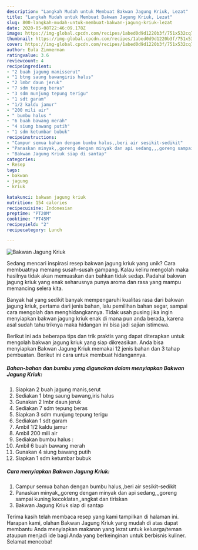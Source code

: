 ```yaml
---
description: "Langkah Mudah untuk Membuat Bakwan Jagung Kriuk, Lezat"
title: "Langkah Mudah untuk Membuat Bakwan Jagung Kriuk, Lezat"
slug: 800-langkah-mudah-untuk-membuat-bakwan-jagung-kriuk-lezat
date: 2020-05-08T22:46:09.178Z
image: https://img-global.cpcdn.com/recipes/1abed0d9d1220b3f/751x532cq70/bakwan-jagung-kriuk-foto-resep-utama.jpg
thumbnail: https://img-global.cpcdn.com/recipes/1abed0d9d1220b3f/751x532cq70/bakwan-jagung-kriuk-foto-resep-utama.jpg
cover: https://img-global.cpcdn.com/recipes/1abed0d9d1220b3f/751x532cq70/bakwan-jagung-kriuk-foto-resep-utama.jpg
author: Eula Zimmerman
ratingvalue: 3.6
reviewcount: 4
recipeingredient:
- "2 buah jagung manisserut"
- "1 btng saung bawangiris halus"
- "2 lmbr daun jeruk"
- "7 sdm tepung beras"
- "3 sdm munjung tepung terigu"
- "1 sdt garam"
- "1/2 kaldu jamur"
- "200 mili air"
- " bumbu halus "
- "6 buah bawang merah"
- "4 siung bawang putih"
- "1 sdm ketumbar bubuk"
recipeinstructions:
- "Campur semua bahan dengan bumbu halus,,beri air sesikit-sedikit"
- "Panaskan minyak,,goreng dengan minyak dan api sedang,,,goreng sampai kuning kecoklatan,,angkat dan tiriskan"
- "Bakwan Jagung Kriuk siap di santap"
categories:
- Resep
tags:
- bakwan
- jagung
- kriuk

katakunci: bakwan jagung kriuk 
nutrition: 154 calories
recipecuisine: Indonesian
preptime: "PT20M"
cooktime: "PT45M"
recipeyield: "2"
recipecategory: Lunch

---
```



![Bakwan Jagung Kriuk](https://img-global.cpcdn.com/recipes/1abed0d9d1220b3f/751x532cq70/bakwan-jagung-kriuk-foto-resep-utama.jpg)

Sedang mencari inspirasi resep bakwan jagung kriuk yang unik? Cara membuatnya memang susah-susah gampang. Kalau keliru mengolah maka hasilnya tidak akan memuaskan dan bahkan tidak sedap. Padahal bakwan jagung kriuk yang enak seharusnya punya aroma dan rasa yang mampu memancing selera kita.

Banyak hal yang sedikit banyak mempengaruhi kualitas rasa dari bakwan jagung kriuk, pertama dari jenis bahan, lalu pemilihan bahan segar, sampai cara mengolah dan menghidangkannya. Tidak usah pusing jika ingin menyiapkan bakwan jagung kriuk enak di mana pun anda berada, karena asal sudah tahu triknya maka hidangan ini bisa jadi sajian istimewa.




Berikut ini ada beberapa tips dan trik praktis yang dapat diterapkan untuk mengolah bakwan jagung kriuk yang siap dikreasikan. Anda bisa menyiapkan Bakwan Jagung Kriuk memakai 12 jenis bahan dan 3 tahap pembuatan. Berikut ini cara untuk membuat hidangannya.

<!--inarticleads1-->

##### Bahan-bahan dan bumbu yang digunakan dalam menyiapkan Bakwan Jagung Kriuk:

1. Siapkan 2 buah jagung manis,serut
1. Sediakan 1 btng saung bawang,iris halus
1. Gunakan 2 lmbr daun jeruk
1. Sediakan 7 sdm tepung beras
1. Siapkan 3 sdm munjung tepung terigu
1. Sediakan 1 sdt garam
1. Ambil 1/2 kaldu jamur
1. Ambil 200 mili air
1. Sediakan  bumbu halus :
1. Ambil 6 buah bawang merah
1. Gunakan 4 siung bawang putih
1. Siapkan 1 sdm ketumbar bubuk




<!--inarticleads2-->

##### Cara menyiapkan Bakwan Jagung Kriuk:

1. Campur semua bahan dengan bumbu halus,,beri air sesikit-sedikit
1. Panaskan minyak,,goreng dengan minyak dan api sedang,,,goreng sampai kuning kecoklatan,,angkat dan tiriskan
1. Bakwan Jagung Kriuk siap di santap




Terima kasih telah membaca resep yang kami tampilkan di halaman ini. Harapan kami, olahan Bakwan Jagung Kriuk yang mudah di atas dapat membantu Anda menyiapkan makanan yang lezat untuk keluarga/teman ataupun menjadi ide bagi Anda yang berkeinginan untuk berbisnis kuliner. Selamat mencoba!
